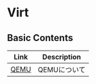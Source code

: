 # Virt


## Basic Contents
| Link | Description |
| --- | --- |
| [QEMU](qemu/README.md)                    | QEMUについて          |
